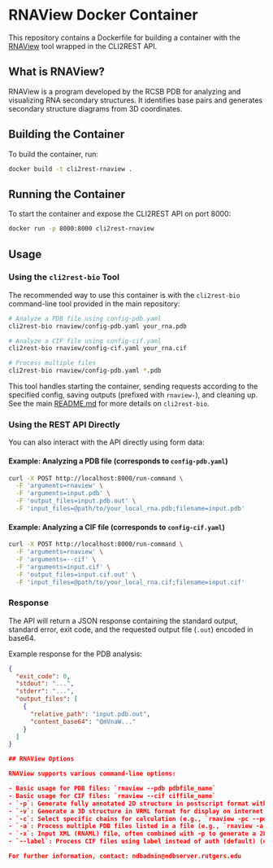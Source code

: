 # RNAView Docker Container

This repository contains a Dockerfile for building a container with the [RNAView](https://github.com/rcsb/RNAView) tool wrapped in the CLI2REST API.

## What is RNAView?

RNAView is a program developed by the RCSB PDB for analyzing and visualizing RNA secondary structures. It identifies base pairs and generates secondary structure diagrams from 3D coordinates.

## Building the Container

To build the container, run:

```bash
docker build -t cli2rest-rnaview .
```

## Running the Container

To start the container and expose the CLI2REST API on port 8000:

```bash
docker run -p 8000:8000 cli2rest-rnaview
```

## Usage

### Using the `cli2rest-bio` Tool

The recommended way to use this container is with the `cli2rest-bio` command-line tool provided in the main repository:

```bash
# Analyze a PDB file using config-pdb.yaml
cli2rest-bio rnaview/config-pdb.yaml your_rna.pdb

# Analyze a CIF file using config-cif.yaml
cli2rest-bio rnaview/config-cif.yaml your_rna.cif

# Process multiple files
cli2rest-bio rnaview/config-pdb.yaml *.pdb
```

This tool handles starting the container, sending requests according to the specified config, saving outputs (prefixed with `rnaview-`), and cleaning up. See the main [README.md](../README.md) for more details on `cli2rest-bio`.

### Using the REST API Directly

You can also interact with the API directly using form data:

#### Example: Analyzing a PDB file (corresponds to `config-pdb.yaml`)

```bash
curl -X POST http://localhost:8000/run-command \
  -F 'arguments=rnaview' \
  -F 'arguments=input.pdb' \
  -F 'output_files=input.pdb.out' \
  -F 'input_files=@path/to/your_local_rna.pdb;filename=input.pdb'
```

#### Example: Analyzing a CIF file (corresponds to `config-cif.yaml`)

```bash
curl -X POST http://localhost:8000/run-command \
  -F 'arguments=rnaview' \
  -F 'arguments=--cif' \
  -F 'arguments=input.cif' \
  -F 'output_files=input.cif.out' \
  -F 'input_files=@path/to/your_local_rna.cif;filename=input.cif'
```

### Response

The API will return a JSON response containing the standard output, standard error, exit code, and the requested output file (`.out`) encoded in base64.

Example response for the PDB analysis:

```json
{
  "exit_code": 0,
  "stdout": "...",
  "stderr": "...",
  "output_files": [
    {
      "relative_path": "input.pdb.out",
      "content_base64": "QmVnaW..."
    }
  ]
}

## RNAView Options

RNAView supports various command-line options:

- Basic usage for PDB files: `rnaview --pdb pdbfile_name`
- Basic usage for CIF files: `rnaview --cif ciffile_name`
- `-p`: Generate fully annotated 2D structure in postscript format with detailed information in XML format (RNAML)
- `-v`: Generate a 3D structure in VRML format for display on internet (with VRML plug-in)
- `-c`: Select specific chains for calculation (e.g., `rnaview -pc --pdb ABC pdbfile_name`)
- `-a`: Process multiple PDB files listed in a file (e.g., `rnaview -a file.list 3.0`)
- `-x`: Input XML (RNAML) file, often combined with -p to generate a 2D structure
- `--label`: Process CIF files using label instead of auth (default) (e.g., `rnaview -p --cif --label ciffile_name`)

For further information, contact: ndbadmin@ndbserver.rutgers.edu
